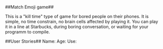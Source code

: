 ##Match Emoji game##

This is a "kill time" type of game for bored people on their phones. It is simple, no time constrain, no brain cells affected by playing it. You can play it in a line at Starbucks, during boring conversation, or waiting for your programm to compile.

##User Stories## 
Name: 
Age: 
Use:
